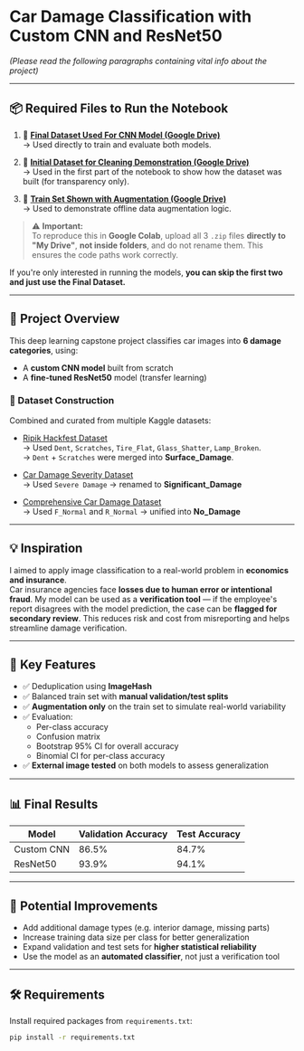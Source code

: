
# Car Damage Classification with Custom CNN and ResNet50  
*(Please read the following paragraphs containing vital info about the project)*

---

## 📦 Required Files to Run the Notebook

1. 🔗 **[Final Dataset Used For CNN Model (Google Drive)](https://drive.google.com/file/d/1898L8prHBT9T8uW8jEIEEqsCF0PQhd6T/view?usp=drive_link)**  
   → Used directly to train and evaluate both models.

2. 🔗 **[Initial Dataset for Cleaning Demonstration (Google Drive)](https://drive.google.com/file/d/1WoaTT2RAeIpiiaOwghFmpRi6lbtu-P-Y/view?usp=drive_link)**  
   → Used in the first part of the notebook to show how the dataset was built (for transparency only).

3. 🔗 **[Train Set Shown with Augmentation (Google Drive)](https://drive.google.com/file/d/1MJy9WBvSyDxwd0j72zPs9Mhqi3lBcjrv/view?usp=drive_link)**  
   → Used to demonstrate offline data augmentation logic.

> ⚠️ **Important:**  
> To reproduce this in **Google Colab**, upload all 3 `.zip` files **directly to "My Drive"**, **not inside folders**, and do not rename them. This ensures the code paths work correctly.

If you're only interested in running the models, **you can skip the first two and just use the Final Dataset.**

---

## 📌 Project Overview

This deep learning capstone project classifies car images into **6 damage categories**, using:

- A **custom CNN model** built from scratch
- A **fine-tuned ResNet50** model (transfer learning)

### 📁 Dataset Construction
Combined and curated from multiple Kaggle datasets:

- [Ripik Hackfest Dataset](https://www.kaggle.com/datasets/sudhanshu2198/ripik-hackfest)  
  → Used `Dent`, `Scratches`, `Tire_Flat`, `Glass_Shatter`, `Lamp_Broken`.  
  → `Dent` + `Scratches` were merged into **Surface_Damage**.

- [Car Damage Severity Dataset](https://www.kaggle.com/datasets/prajwalbhamere/car-damage-severity-dataset)  
  → Used `Severe Damage` → renamed to **Significant_Damage**

- [Comprehensive Car Damage Dataset](https://www.kaggle.com/datasets/samwash94/comprehensive-car-damage-detection)  
  → Used `F_Normal` and `R_Normal` → unified into **No_Damage**

---

## 💡 Inspiration

I aimed to apply image classification to a real-world problem in **economics and insurance**.  
Car insurance agencies face **losses due to human error or intentional fraud**. My model can be used as a **verification tool** — if the employee's report disagrees with the model prediction, the case can be **flagged for secondary review**. This reduces risk and cost from misreporting and helps streamline damage verification.

---

## 🧠 Key Features

- ✅ Deduplication using **ImageHash**
- ✅ Balanced train set with **manual validation/test splits**
- ✅ **Augmentation only** on the train set to simulate real-world variability
- ✅ Evaluation:
  - Per-class accuracy
  - Confusion matrix
  - Bootstrap 95% CI for overall accuracy
  - Binomial CI for per-class accuracy
- ✅ **External image tested** on both models to assess generalization

---

## 📊 Final Results

| Model        | Validation Accuracy | Test Accuracy |
|--------------|---------------------|----------------|
| Custom CNN   | 86.5%                | 84.7%          |
| ResNet50     | 93.9%                | 94.1%          |

---

## 🔧 Potential Improvements

- Add additional damage types (e.g. interior damage, missing parts)
- Increase training data size per class for better generalization
- Expand validation and test sets for **higher statistical reliability**
- Use the model as an **automated classifier**, not just a verification tool

---

## 🛠️ Requirements

Install required packages from `requirements.txt`:
```bash
pip install -r requirements.txt
